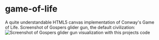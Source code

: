 # game-of-life
A quite understandable HTML5 canvas implementation of Conway's Game of Life.
Screenshot of Gospers glider gun, the default civilization:
![Screenshot of Gospers glider gun visualization with this projects code](/screenshot.jpg?raw=true "Optional Title")
